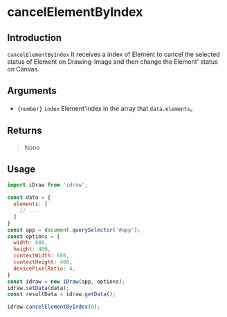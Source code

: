 # cancelElementByIndex

## Introduction

`cancelElementByIndex` It receives a index of Element to cancel the selected status of Element on Drawing-Image and then change the Element' status on Canvas.

 
## Arguments

- `{number}` `index`  Element'index in the array that `data.elements`。


## Returns

> None

## Usage

```js
import iDraw from 'idraw';

const data = {
  elements: [
    // ....
  ]
}
const app = document.querySelector('#app');
const options = {
  width: 600,
  height: 400,
  contextWidth: 600,
  contextHeight: 400,
  devicePixelRatio: 4,
}
const idraw = new iDraw(app, options);
idraw.setData(data);
const resultData = idraw.getData(); 

idraw.cancelElementByIndex(0);
```

 